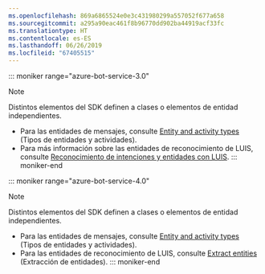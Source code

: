 ```yaml
---
ms.openlocfilehash: 869a6865524e0e3c431980299a557052f677a658
ms.sourcegitcommit: a295a90eac461f8b96770dd902ba44919acf33fc
ms.translationtype: HT
ms.contentlocale: es-ES
ms.lasthandoff: 06/26/2019
ms.locfileid: "67405515"
---
```

::: moniker range="azure-bot-service-3.0"
> [!NOTE]
> Distintos elementos del SDK definen a clases o elementos de entidad independientes.
> - Para las entidades de mensajes, consulte [Entity and activity types](https://docs.microsoft.com/azure/bot-service/bot-service-activities-entities?view=azure-bot-service-4.0) (Tipos de entidades y actividades).
> - Para más información sobre las entidades de reconocimiento de LUIS, consulte [Reconocimiento de intenciones y entidades con LUIS](../nodejs/bot-builder-nodejs-recognize-intent-luis.md).
::: moniker-end

::: moniker range="azure-bot-service-4.0"
> [!NOTE]
> Distintos elementos del SDK definen a clases o elementos de entidad independientes.
> - Para las entidades de mensajes, consulte [Entity and activity types](https://docs.microsoft.com/azure/bot-service/bot-service-activities-entities?view=azure-bot-service-4.0) (Tipos de entidades y actividades).
> - Para las entidades de reconocimiento de LUIS, consulte [Extract entities](../v4sdk/bot-builder-howto-v4-luis.md) (Extracción de entidades).
::: moniker-end
